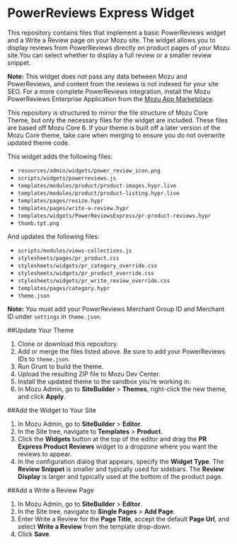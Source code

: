 # PowerReviews Express Widget

This repository contains files that implement a basic PowerReviews widget and a Write a Review page on your Mozu site. The widget allows you to display reviews from PowerReviews directly on product pages of your Mozu site.You can select whether to display a full review or a smaller review snippet. 

**Note:** This widget does not pass any data between Mozu and PowerReviews, and content from the reviews is not indexed for your site SEO. For a more complete PowerReviews integration, install the Mozu PowerReviews Enterprise Application from the [Mozu App Marketplace](https://www.mozu.com/ecommerce-app-center/).

This repository is structured to mirror the file structure of Mozu Core Theme, but only the necessary files for the widget are included. These files are based off Mozu Core 6. If your theme is built off a later version of the Mozu Core theme, take care when merging to ensure you do not overwrite updated theme code.

This widget adds the following files:
*	`resources/admin/widgets/power_review_icon.png`
*	`scripts/widgets/powerreviews.js`
*	`templates/modules/product/product-images.hypr.live`
*	`templates/modules/product/product-listing.hypr.live`
*	`templates/pages/resize.hypr`
*	`templates/pages/write-a-review.hypr`
*	`templates/widgets/PowerReviewsExpress/pr-product-reviews.hypr`
*	`thumb.tpt.png`

And updates the following files:
*	`scripts/modules/views-collections.js`
*	`stylesheets/pages/pr_product.css`
* `stylesheets/widgets/pr_category_override.css`
* `stylesheets/widgets/pr_product_override.css`
* `stylesheets/widgets/pr_write_review_override.css`
* `templates/pages/category.hypr`
* `theme.json`

**Note:** You must add your PowerReviews Merchant Group ID and Merchant ID under `settings` in `theme.json`.

##Update Your Theme

1.	Clone or download this repository.
2.	Add or merge the files listed above. Be sure to add your PowerReviews IDs to `theme.json`.
3.	Run Grunt to build the theme.
4.	Upload the resulting ZIP file to Mozu Dev Center.
5.	Install the updated theme to the sandbox you’re working in.
6.	In Mozu Admin, go to **SiteBuilder** > **Themes**, right-click the new theme, and click **Apply**.

##Add the Widget to Your Site

1.	In Mozu Admin, go to **SiteBuilder** > **Editor**.
2.	In the Site tree, navigate to **Templates** > **Product**.
3.	Click the **Widgets** button at the top of the editor and drag the **PR Express Product Reviews** widget to a dropzone where you want the reviews to appear. 
4.	In the configuration dialog that appears, specify the **Widget Type**. The **Review Snippet** is smaller and typically used for sidebars. The **Review Display** is larger and typically used at the bottom of the product page.

##Add a Write a Review Page
1.	In Mozu Admin, go to **SiteBuilder** > **Editor**.
2.	In the Site tree, navigate to **Single Pages** > **Add Page**.
3.	Enter Write a Review for the **Page Title**, accept the default **Page Url**, and select **Write a Review** from the template drop-down.
4.	Click **Save**.

